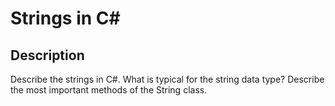 # Strings in C#

## Description
Describe the strings in C#.
What is typical for the string data type?
Describe the most important methods of the String class.

